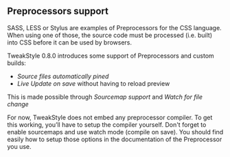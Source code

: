## Preprocessors support

SASS, LESS or Stylus are examples of Preprocessors for the CSS language.
When using one of those, the source code must be processed (i.e. built) into CSS before it can be used by browsers.

TweakStyle 0.8.0 introduces some support of Preprocessors and custom builds:
- _Source files automatically pined_
- _Live Update on save_ without having to reload preview

This is made possible through _Sourcemap support_ and _Watch for file change_

For now, TweakStyle does not embed any preprocessor compiler. To get this working, you’ll have to setup the compiler yourself.
Don't forget to enable sourcemaps and use watch mode (compile on save).
You should find easily how to setup those options in the documentation of the Preprocessor you use.